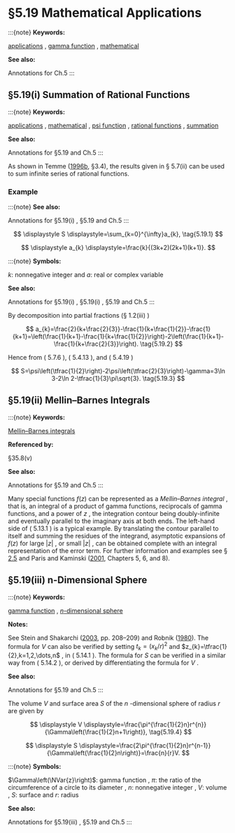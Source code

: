 # §5.19 Mathematical Applications

:::{note}
**Keywords:**

[applications](http://dlmf.nist.gov/search/search?q=applications) , [gamma function](http://dlmf.nist.gov/search/search?q=gamma%20function) , [mathematical](http://dlmf.nist.gov/search/search?q=mathematical)

**See also:**

Annotations for Ch.5
:::


## §5.19(i) Summation of Rational Functions

:::{note}
**Keywords:**

[applications](http://dlmf.nist.gov/search/search?q=applications) , [mathematical](http://dlmf.nist.gov/search/search?q=mathematical) , [psi function](http://dlmf.nist.gov/search/search?q=psi%20function) , [rational functions](http://dlmf.nist.gov/search/search?q=rational%20functions) , [summation](http://dlmf.nist.gov/search/search?q=summation)

**See also:**

Annotations for §5.19 and Ch.5
:::

As shown in Temme ([1996b](./bib/T.html#bib2230 "Special Functions: An Introduction to the Classical Functions of Mathematical Physics"), §3.4), the results given in § 5.7(ii) can be used to sum infinite series of rational functions.


### Example

:::{note}
**See also:**

Annotations for §5.19(i) , §5.19 and Ch.5
:::

<a id="E1"></a>

<a id="Ex1"></a>
$$
\displaystyle S \displaystyle=\sum_{k=0}^{\infty}a_{k}, \tag{5.19.1}
$$

<a id="Ex2"></a>
$$
\displaystyle a_{k} \displaystyle=\frac{k}{(3k+2)(2k+1)(k+1)}.
$$

:::{note}
**Symbols:**

$k$: nonnegative integer and $a$: real or complex variable

**See also:**

Annotations for §5.19(i) , §5.19(i) , §5.19 and Ch.5
:::

By decomposition into partial fractions (§ 1.2(iii) )


<a id="E2"></a>
$$
a_{k}=\frac{2}{k+\frac{2}{3}}-\frac{1}{k+\frac{1}{2}}-\frac{1}{k+1}=\left(\frac{1}{k+1}-\frac{1}{k+\frac{1}{2}}\right)-2\left(\frac{1}{k+1}-\frac{1}{k+\frac{2}{3}}\right). \tag{5.19.2}
$$

Hence from ( 5.7.6 ), ( 5.4.13 ), and ( 5.4.19 )


<a id="E3"></a>
$$
S=\psi\left(\tfrac{1}{2}\right)-2\psi\left(\tfrac{2}{3}\right)-\gamma=3\ln 3-2\ln 2-\tfrac{1}{3}\pi\sqrt{3}. \tag{5.19.3}
$$


## §5.19(ii) Mellin–Barnes Integrals

:::{note}
**Keywords:**

[Mellin–Barnes integrals](http://dlmf.nist.gov/search/search?q=Mellin%E2%80%93Barnes%20integrals)

**Referenced by:**

§35.8(v)

**See also:**

Annotations for §5.19 and Ch.5
:::

Many special functions $f(z)$ can be represented as a *Mellin–Barnes integral* , that is, an integral of a product of gamma functions, reciprocals of gamma functions, and a power of $z$ , the integration contour being doubly-infinite and eventually parallel to the imaginary axis at both ends. The left-hand side of ( 5.13.1 ) is a typical example. By translating the contour parallel to itself and summing the residues of the integrand, asymptotic expansions of $f(z)$ for large $|z|$ , or small $|z|$ , can be obtained complete with an integral representation of the error term. For further information and examples see § [2.5](./2.5.md "§2.5 Mellin Transform Methods ‣ Areas ‣ Chapter 2 Asymptotic Approximations") and Paris and Kaminski ([2001](./bib/P.html#bib1845 "Asymptotics and Mellin-Barnes Integrals"), Chapters 5, 6, and 8).


## §5.19(iii) n-Dimensional Sphere

:::{note}
**Keywords:**

[gamma function](http://dlmf.nist.gov/search/search?q=gamma%20function) , [$n$-dimensional sphere](http://dlmf.nist.gov/search/search?q=n-dimensional%20sphere)

**Notes:**

See Stein and Shakarchi ([2003](./bib/S.html#bib2165 "Fourier Analysis: An Introduction"), pp. 208–209) and Robnik ([1980](./bib/R.html#bib1963 "An extremum property of the n -dimensional sphere")). The formula for $V$ can also be verified by setting $t_{k}=(x_{k}/r)^{2}$ and $z_{k}=\tfrac{1}{2},k=1,2,\dots,n$ , in ( 5.14.1 ). The formula for $S$ can be verified in a similar way from ( 5.14.2 ), or derived by differentiating the formula for $V$ .

**See also:**

Annotations for §5.19 and Ch.5
:::

The volume $V$ and surface area $S$ of the $n$ -dimensional sphere of radius $r$ are given by

<a id="E4"></a>

<a id="Ex3"></a>
$$
\displaystyle V \displaystyle=\frac{\pi^{\frac{1}{2}n}r^{n}}{\Gamma\left(\frac{1}{2}n+1\right)}, \tag{5.19.4}
$$

<a id="Ex4"></a>
$$
\displaystyle S \displaystyle=\frac{2\pi^{\frac{1}{2}n}r^{n-1}}{\Gamma\left(\frac{1}{2}n\right)}=\frac{n}{r}V.
$$

:::{note}
**Symbols:**

$\Gamma\left(\NVar{z}\right)$: gamma function , $\pi$: the ratio of the circumference of a circle to its diameter , $n$: nonnegative integer , $V$: volume , $S$: surface and $r$: radius

**See also:**

Annotations for §5.19(iii) , §5.19 and Ch.5
:::
